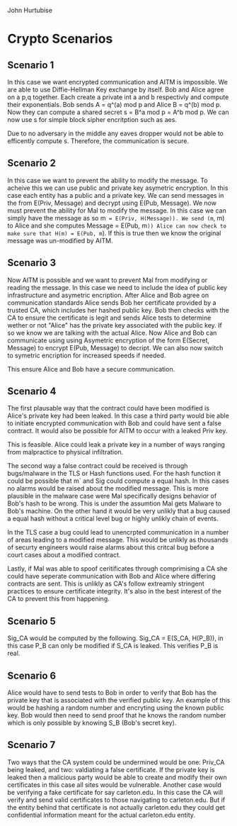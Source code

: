 John Hurtubise

# Crypto Scenarios

## Scenario 1

In this case we want encrypted communication and AITM is impossible. We are able to use Diffie-Hellman Key exchange by itself. Bob and Alice agree on a p,q together. Each create a private int a and b respectivly and compute their exponentials. Bob sends A = q^(a) mod p and Alice B = q^(b) mod p. Now they can compute a shared secret s = B^a mod p = A^b mod p. We can now use s for simple block sipher encritption such as aes. 

Due to no adversary in the middle any eaves dropper would not be able to efficently compute s. Therefore, the communication is secure. 

## Scenario 2

In this case we want to prevent the ability to modify the message. To acheive this we can use public and private key asymetric encryption. In this case each entity has a public and a private key. We can send messages in the from E(Priv, Message) and decrypt using E(Pub, Message). We now must prevent the ability for Mal to modify the message. In this case we can simply have the message as so m` = E(Priv, H(Message)). We send (m`, m) to Alice and she computes Message = E(Pub, m`)) Alice can now check to make sure that H(m) = E(Pub, m`). If this is true then we know the original message was un-modified by AITM.   

## Scenario 3

Now AITM is possible and we want to prevent Mal from modifying or reading the message. In this case we need to include the idea of public key infrastructure and asymetric encription. After Alice and Bob agree on communication standards Alice sends Bob her certificate provided by a trusted CA, which includes her hashed public key. Bob then checks with the CA to ensure the certificate is legit and sends Alice tests to determine wether or not "Alice" has the private key associated with the public key. If so we know we are talking with the actual Alice. Now Alice and Bob can communicate using using Asymetric encryption of the form E(Secret, Message) to encrypt E(Pub, Message) to decript. We can also now switch to symetric encription for increased speeds if needed. 

This ensure Alice and Bob have a secure communication.   

## Scenario 4

The first plausable way that the contract could have been modified is Alice's private key had been leaked. In this case a third party would bie able to initiate encrypted communication with Bob and could have sent a false contract. It would also be possible for AITM to occur with a leaked Priv key. 

This is feasible. Alice could leak a private key in a number of ways ranging from malpractice to physical infiltration.  

The second way a false contract could be received is through bugs/malware in the TLS or Hash functions used. For the hash function it could be possible that m` and Sig could compute a equal hash. In this cases no alarms would be raised about the modified message. This is more plausible in the malware case were Mal specifically designs behavior of Bob's hash to be wrong. This is under the assumtion Mal gets Malware to Bob's machine. On the other hand it would be very unlikly that a bug caused a equal hash without a critical level bug or highly unlikly chain of events.

In the TLS case a bug could lead to unencrpted communication in a number of areas leading to a modified message. This would be unlikly as thousands of securty engineers would raise alarms about this critcal bug before a court cases about a modified contract.

Lastly, if Mal was able to spoof ceritificates through comprimising a CA she could have seperate communication with Bob and Alice where differing contracts are sent. This is unlikly as CA's follow extreamly stringent practices to ensure certificate integrity. It's also in the best interest of the CA to prevent this from happening. 


## Scenario 5

Sig_CA would be computed by the following. Sig_CA = E(S_CA, H(P_B)), in this case P_B can only be modified if S_CA is leaked. This verifies P_B is real.


## Scenario 6 
Alice would have to send tests to Bob in order to verify that Bob has the private key that is associated with the verified public key. An example of this would be hashing a random number and encryting using the known public key. Bob would then need to send proof that he knows the random number which is only possible by knowing S_B (Bob's secret key).

## Scenario 7

Two ways that the CA system could be undermined would be one: Priv_CA being leaked, and two: valdiating a false certificate. If the private key is leaked then a malicious party would be able to create and modify their own certificates in this case all sites would be vulnerable. Another case would be verifying a fake certificate for say carleton.edu. In this case the CA will verify and send valid certificates to those navigating to carleton.edu. But if the entity behind that certificate is not actually carleton.edu they could get confidential information meant for the actual carleton.edu entity. 

 
